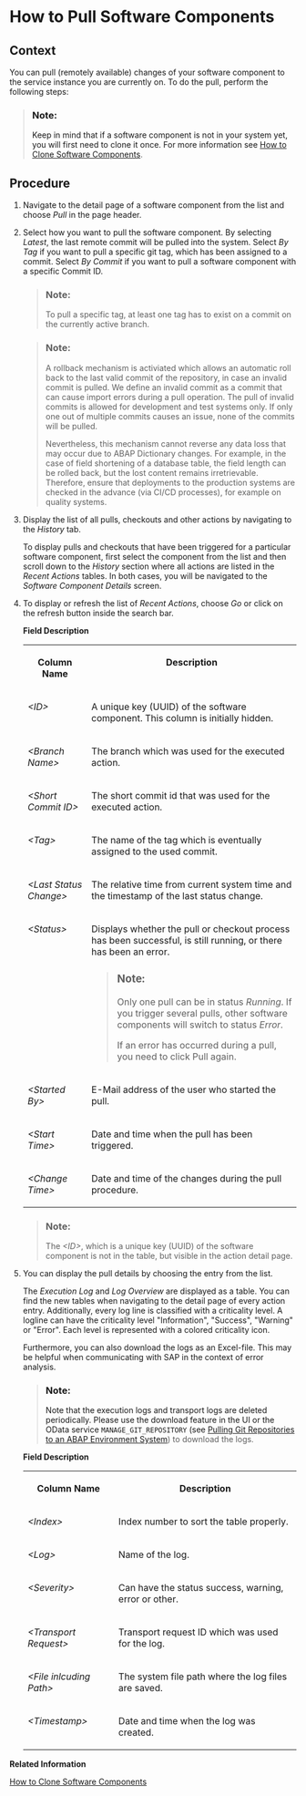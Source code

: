 <!-- loio90b9b9d5219c4875825be35137d9128f -->

# How to Pull Software Components



<a name="loio90b9b9d5219c4875825be35137d9128f__section_h4q_c4k_m3b"/>

## Context

You can pull \(remotely available\) changes of your software component to the service instance you are currently on. To do the pull, perform the following steps:

> ### Note:  
> Keep in mind that if a software component is not in your system yet, you will first need to clone it once. For more information see [How to Clone Software Components](how-to-clone-software-components-18564c5.md).



<a name="loio90b9b9d5219c4875825be35137d9128f__section_xyb_2dc_p2b"/>

## Procedure

1.  Navigate to the detail page of a software component from the list and choose *Pull* in the page header.

2.  Select how you want to pull the software component. By selecting *Latest*, the last remote commit will be pulled into the system. Select *By Tag* if you want to pull a specific git tag, which has been assigned to a commit. Select *By Commit* if you want to pull a software component with a specific Commit ID.

    > ### Note:  
    > To pull a specific tag, at least one tag has to exist on a commit on the currently active branch.

    > ### Note:  
    > A rollback mechanism is activiated which allows an automatic roll back to the last valid commit of the repository, in case an invalid commit is pulled. We define an invalid commit as a commit that can cause import errors during a pull operation. The pull of invalid commits is allowed for development and test systems only. If only one out of multiple commits causes an issue, none of the commits will be pulled.
    > 
    > Nevertheless, this mechanism cannot reverse any data loss that may occur due to ABAP Dictionary changes. For example, in the case of field shortening of a database table, the field length can be rolled back, but the lost content remains irretrievable. Therefore, ensure that deployments to the production systems are checked in the advance \(via CI/CD processes\), for example on quality systems.

3.  Display the list of all pulls, checkouts and other actions by navigating to the *History* tab.

    To display pulls and checkouts that have been triggered for a particular software component, first select the component from the list and then scroll down to the *History* section where all actions are listed in the *Recent Actions* tables. In both cases, you will be navigated to the *Software Component Details* screen.

4.  To display or refresh the list of *Recent Actions*, choose *Go* or click on the refresh button inside the search bar.

    **Field Description**


    <table>
    <tr>
    <th valign="top">

    Column Name
    
    </th>
    <th valign="top">

    Description
    
    </th>
    </tr>
    <tr>
    <td valign="top">
    
    *<ID\>* 
    
    </td>
    <td valign="top">
    
    A unique key \(UUID\) of the software component. This column is initially hidden.
    
    </td>
    </tr>
    <tr>
    <td valign="top">
    
    *<Branch Name\>* 
    
    </td>
    <td valign="top">
    
    The branch which was used for the executed action.
    
    </td>
    </tr>
    <tr>
    <td valign="top">
    
    *<Short Commit ID\>* 
    
    </td>
    <td valign="top">
    
    The short commit id that was used for the executed action.
    
    </td>
    </tr>
    <tr>
    <td valign="top">
    
    *<Tag\>* 
    
    </td>
    <td valign="top">
    
    The name of the tag which is eventually assigned to the used commit.
    
    </td>
    </tr>
    <tr>
    <td valign="top">
    
    *<Last Status Change\>* 
    
    </td>
    <td valign="top">
    
    The relative time from current system time and the timestamp of the last status change.
    
    </td>
    </tr>
    <tr>
    <td valign="top">
    
    *<Status\>* 
    
    </td>
    <td valign="top">
    
    Displays whether the pull or checkout process has been successful, is still running, or there has been an error.

    > ### Note:  
    > Only one pull can be in status *Running*. If you trigger several pulls, other software components will switch to status *Error*.
    > 
    > If an error has occurred during a pull, you need to click Pull again.


    
    </td>
    </tr>
    <tr>
    <td valign="top">
    
    *<Started By\>* 
    
    </td>
    <td valign="top">
    
    E-Mail address of the user who started the pull.
    
    </td>
    </tr>
    <tr>
    <td valign="top">
    
    *<Start Time\>* 
    
    </td>
    <td valign="top">
    
    Date and time when the pull has been triggered.
    
    </td>
    </tr>
    <tr>
    <td valign="top">
    
    *<Change Time\>* 
    
    </td>
    <td valign="top">
    
    Date and time of the changes during the pull procedure.
    
    </td>
    </tr>
    </table>
    
    > ### Note:  
    > The *<ID\>*, which is a unique key \(UUID\) of the software component is not in the table, but visible in the action detail page.

5.  You can display the pull details by choosing the entry from the list.

    The *Execution Log* and *Log Overview* are displayed as a table. You can find the new tables when navigating to the detail page of every action entry. Additionally, every log line is classified with a criticality level. A logline can have the criticality level "Information", "Success", "Warning" or "Error". Each level is represented with a colored criticality icon.

    Furthermore, you can also download the logs as an Excel-file. This may be helpful when communicating with SAP in the context of error analysis.

    > ### Note:  
    > Note that the execution logs and transport logs are deleted periodically. Please use the download feature in the UI or the OData service `MANAGE_GIT_REPOSITORY` \(see [Pulling Git Repositories to an ABAP Environment System](../30-development/pulling-git-repositories-to-an-abap-environment-system-80a8d52.md)\) to download the logs.

    **Field Description**


    <table>
    <tr>
    <th valign="top">

    Column Name
    
    </th>
    <th valign="top">

    Description
    
    </th>
    </tr>
    <tr>
    <td valign="top">
    
    *<Index\>*
    
    </td>
    <td valign="top">
    
    Index number to sort the table properly.
    
    </td>
    </tr>
    <tr>
    <td valign="top">
    
    *<Log\>*
    
    </td>
    <td valign="top">
    
    Name of the log.
    
    </td>
    </tr>
    <tr>
    <td valign="top">
    
    *<Severity\>*
    
    </td>
    <td valign="top">
    
    Can have the status success, warning, error or other.
    
    </td>
    </tr>
    <tr>
    <td valign="top">
    
    *<Transport Request\>*
    
    </td>
    <td valign="top">
    
    Transport request ID which was used for the log.
    
    </td>
    </tr>
    <tr>
    <td valign="top">
    
    *<File inlcuding Path\>*
    
    </td>
    <td valign="top">
    
    The system file path where the log files are saved.
    
    </td>
    </tr>
    <tr>
    <td valign="top">
    
    *<Timestamp\>*
    
    </td>
    <td valign="top">
    
    Date and time when the log was created.
    
    </td>
    </tr>
    </table>
    

**Related Information**  


[How to Clone Software Components](how-to-clone-software-components-18564c5.md "")

 <?sap-ot O2O class="- topic/link " href="51bed3bd15394dceae0909906ec15676.xml" text="" desc="" xtrc="link:2" xtrf="file:/home/builder/src/dita-all/jjq1673438782153/loio2080d0faf9d84ce6aa14caa4caa32935_en-US/src/content/localization/en-us/90b9b9d5219c4875825be35137d9128f.xml" ?> 

